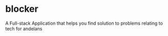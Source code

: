 # blocker
A Full-stack Application that helps you find solution to problems relating to tech for andelans
